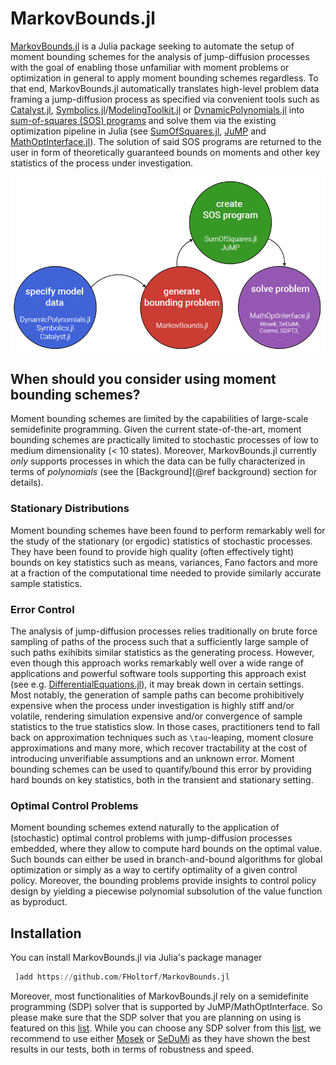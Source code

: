# MarkovBounds.jl 

[MarkovBounds.jl](https://github.com/FHoltorf/MarkovBounds.jl) is a Julia package seeking to automate the setup of moment bounding schemes for the analysis of jump-diffusion processes with the goal of enabling those unfamiliar with moment problems or optimization in general to apply moment bounding schemes regardless. To that end, MarkovBounds.jl automatically translates high-level problem data framing a jump-diffusion process as specified via convenient tools such as [Catalyst.jl](https://github.com/SciML/Catalyst.jl), [Symbolics.jl](https://github.com/JuliaSymbolics/Symbolics.jl)/[ModelingToolkit.jl](https://github.com/SciML/ModelingToolkit.jl) or [DynamicPolynomials.jl](https://github.com/JuliaAlgebra/DynamicPolynomials.jl) into [sum-of-squares (SOS) programs](https://en.wikipedia.org/wiki/Sum-of-squares_optimization) and solve them via the existing optimization pipeline in Julia (see [SumOfSquares.jl](https://github.com/jump-dev/SumOfSquares.jl), [JuMP](https://github.com/jump-dev/JuMP.jl) and [MathOptInterface.jl](https://github.com/jump-dev/MathOptInterface.jl)). The solution of said SOS programs are returned to the user in form of theoretically guaranteed bounds on moments and other key statistics of the process under investigation.

![program structure](images\programstructure.PNG)



## When should you consider using moment bounding schemes?
Moment bounding schemes are limited by the capabilities of large-scale semidefinite programming. Given the current state-of-the-art, moment bounding schemes are practically limited to stochastic processes of low to medium dimensionality (< 10 states). Moreover, MarkovBounds.jl currently *only* supports processes in which the data can be fully characterized in terms of *polynomials* (see the [Background](@ref background) section for details). 

### Stationary Distributions
Moment bounding schemes have been found to perform remarkably well for the study of the stationary (or ergodic) statistics of stochastic processes. They have been found to provide high quality (often effectively tight) bounds on key statistics such as means, variances, Fano factors and more at a fraction of the computational time needed to provide similarly accurate sample statistics. 

### Error Control
The analysis of jump-diffusion processes relies traditionally on brute force sampling of paths of the process such that a sufficiently large sample of such paths exihibits similar statistics as the generating process. However, even though this approach works remarkably well over a wide range of applications and powerful software tools supporting this approach exist (see e.g. [DifferentialEquations.jl](https://github.com/SciML/DifferentialEquations.jl)), it may break down in certain settings. Most notably, the generation of sample paths can become prohibitively expensive when the process under investigation is highly stiff and/or volatile, rendering simulation expensive and/or convergence of sample statistics to the true statistics slow. In those cases, practitioners tend to fall back on approximation techniques such as ``\tau``-leaping, moment closure approximations and many more, which recover tractability at the cost of introducing unverifiable assumptions and an unknown error. Moment bounding schemes can be used to quantify/bound this error by providing hard bounds on key statistics, both in the transient and stationary setting. 

### Optimal Control Problems
Moment bounding schemes extend naturally to the application of (stochastic) optimal control problems with jump-diffusion processes embedded, where they allow to compute hard bounds on the optimal value. Such bounds can either be used in branch-and-bound algorithms for global optimization or simply as a way to certify optimality of a given control policy. Moreover, the bounding problems provide insights to control policy design by yielding a piecewise polynomial subsolution of the value function as byproduct. 

## Installation
You can install MarkovBounds.jl via Julia's package manager
```julia
 ]add https://github.com/FHoltorf/MarkovBounds.jl
```
Moreover, most functionalities of MarkovBounds.jl rely on a semidefinite programming (SDP) solver that is supported by JuMP/MathOptInterface. So please make sure that the SDP solver that you are planning on using is featured on this [list](https://jump.dev/JuMP.jl/stable/installation/#Supported-solvers). While you can choose any SDP solver from this [list](https://jump.dev/JuMP.jl/stable/installation/#Supported-solvers), we recommend to use either [Mosek](https://www.mosek.com/) or [SeDuMi](https://github.com/sqlp/sedumi) as they have shown the best results in our tests, both in terms of robustness and speed.

